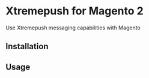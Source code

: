 # Xtremepush for Magento 2

Use Xtremepush messaging capabilities with Magento

## Installation

## Usage